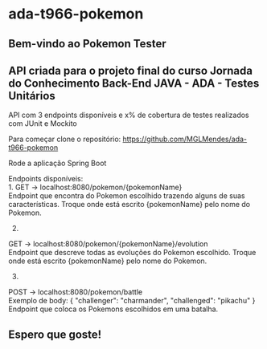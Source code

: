 # ada-t966-pokemon

## Bem-vindo ao Pokemon Tester

## API criada para o projeto final do curso Jornada do Conhecimento Back-End JAVA - ADA - Testes Unitários

API com 3 endpoints disponíveis e x% de cobertura de testes realizados com JUnit e Mockito

Para começar clone o repositório: https://github.com/MGLMendes/ada-t966-pokemon

Rode a aplicação Spring Boot

Endpoints disponíveis: <br/>
1.
GET -> localhost:8080/pokemon/{pokemonName} <br/>
Endpoint que encontra do Pokemon escolhido trazendo alguns de suas características. Troque onde está escrito {pokemonName} pelo nome do Pokemon.

2.
GET -> localhost:8080/pokemon/{pokemonName}/evolution <br/>
Endpoint que descreve todas as evoluções do Pokemon escolhido. Troque onde está escrito {pokemonName} pelo nome do Pokemon.

3.
POST -> localhost:8080/pokemon/battle <br/>
Exemplo de body:
{
  "challenger": "charmander",
  "challenged": "pikachu"
}
Endpoint que coloca os Pokemons escolhidos em uma batalha. 

## Espero que goste! 
